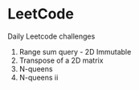 # LeetCode

Daily Leetcode challenges

1) Range sum query - 2D Immutable
2) Transpose of a 2D matrix
3) N-queens
4) N-queens ii
